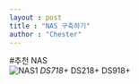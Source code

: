 ```yaml
---
layout : post
title : "NAS 구축하기"
author : "Chester"
---
```


#추천 NAS <br>
![NAS1](https://www.synology.com/api/products/getPhoto?product=DS718%2B&type=img_s&sort=0 "NAS1")
_DS718+_ DS218+ DS918+
